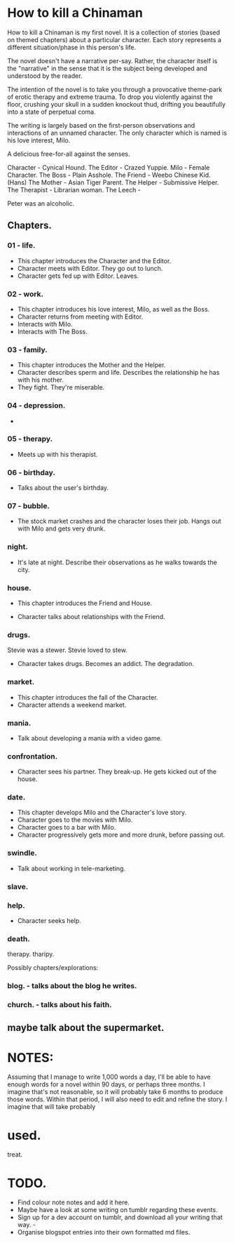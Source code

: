 # How to kill a Chinaman

How to kill a Chinaman is my first novel. It is a collection of stories (based on themed chapters) about a particular character. Each story represents a different situation/phase in this person's life.

The novel doesn't have a narrative per-say. Rather, the character itself is the "narrative" in the sense that it is the subject being developed and understood by the reader.

The intention of the novel is to take you through a provocative theme-park of erotic therapy and extreme trauma. To drop you violently against the floor, crushing your skull in a sudden knockout thud, drifting you beautifully into a state of perpetual coma.

The writing is largely based on the first-person observations and interactions of an unnamed character. The only character which is named is his love interest, Milo.

A delicious free-for-all against the senses.

Character - Cynical Hound.
The Editor - Crazed Yuppie.
Milo - Female Character.
The Boss - Plain Asshole.
The Friend - Weebo Chinese Kid. (Hans)
The Mother - Asian Tiger Parent.
The Helper - Submissive Helper.
The Therapist - Librarian woman.
The Leech -

Peter was an alcoholic.

## Chapters.

  <!-- 00 - The Setup -->

### 01 - life.

- This chapter introduces the Character and the Editor.
- Character meets with Editor. They go out to lunch.
- Character gets fed up with Editor. Leaves.

### 02 - work.

- This chapter introduces his love interest, Milo, as well as the Boss.
- Character returns from meeting with Editor.
- Interacts with Milo.
- Interacts with The Boss.

### 03 - family.

- This chapter introduces the Mother and the Helper.
- Character describes sperm and life. Describes the relationship he has with his mother.
- They fight. They're miserable.

### 04 - depression.

-


### 05 - therapy.

- Meets up with his therapist.

### 06 - birthday.

- Talks about the user's birthday.

### 07 - bubble.

- The stock market crashes and the character loses their job. Hangs out with Milo and gets very drunk.

###  night.

- It's late at night. Describe their observations as he walks towards the city.

### house.

- This chapter introduces the Friend and House.

- Character talks about relationships with the Friend.



### drugs.

Stevie was a stewer. Stevie loved to stew.

- Character takes drugs. Becomes an addict. The degradation.


  <!-- 11 -->

### market.

- This chapter introduces the fall of the Character.
- Character attends a weekend market.

### mania.

- Talk about developing a mania with a video game.

### confrontation.

- Character sees his partner. They break-up. He gets kicked out of the house.


### date.
  <!-- I don't think this will be a long chapter -->

- This chapter develops Milo and the Character's love story.
- Character goes to the movies with Milo.
- Character goes to a bar with Milo.
- Character progressively gets more and more drunk, before passing out.

### swindle.

- Talk about working in tele-marketing.

  <!-- 16 -->

### slave.


### help.

- Character seeks help.


### death.


therapy. tharipy.

Possibly chapters/explorations:

### blog. - talks about the blog he writes.
### church. - talks about his faith.

## maybe talk about the supermarket.


# NOTES:

Assuming that I manage to write 1,000 words a day, I'll be able to have enough words for a novel within 90 days, or perhaps three months. I imagine that's not reasonable, so it will probably take 6 months to produce those words. Within that period, I will also need to edit and refine the story. I imagine that will take probably


# used.

treat.


# TODO.

- Find colour note notes and add it here.
- Maybe have a look at some writing on tumblr regarding these events.
- Sign up for a dev account on tumblr, and download all your writing that way. -
- Organise blogspot entries into their own formatted md files.